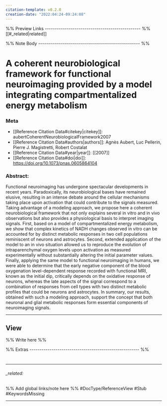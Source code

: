 ```yaml
---
citation-template: v0.2.0
creation-date: "2022:04:24-09:24:08"
---
```


%% Preview Links ------------------------------------------------ %%
[[#_related|related]]

%% Note Body --------------------------------------------------- %%
# A coherent neurobiological framework for functional neuroimaging provided by a model integrating compartmentalized energy metabolism

### Meta
- [[Reference Citation Data#citekey|citekey]]: aubertCoherentNeurobiologicalFramework2007
- [[Reference Citation Data#authors|authors]]: Agnès Aubert, Luc Pellerin, Pierre J. Magistretti, Robert Costalat
- [[Reference Citation Data#year|year]]: [[2007]]
- [[Reference Citation Data#doi|doi]]: https://doi.org/10.1073/pnas.0605864104

### Abstract:
Functional neuroimaging has undergone spectacular developments in recent years. Paradoxically, its neurobiological bases have remained elusive, resulting in an intense debate around the cellular mechanisms taking place upon activation that could contribute to the signals measured. Taking advantage of a modeling approach, we propose here a coherent neurobiological framework that not only explains several in vitro and in vivo observations but also provides a physiological basis to interpret imaging signals. First, based on a model of compartmentalized energy metabolism, we show that complex kinetics of NADH changes observed in vitro can be accounted for by distinct metabolic responses in two cell populations reminiscent of neurons and astrocytes. Second, extended application of the model to an in vivo situation allowed us to reproduce the evolution of intraparenchymal oxygen levels upon activation as measured experimentally without substantially altering the initial parameter values. Finally, applying the same model to functional neuroimaging in humans, we were able to determine that the early negative component of the blood oxygenation level-dependent response recorded with functional MRI, known as the initial dip, critically depends on the oxidative response of neurons, whereas the late aspects of the signal correspond to a combination of responses from cell types with two distinct metabolic profiles that could be neurons and astrocytes. In summary, our results, obtained with such a modeling approach, support the concept that both neuronal and glial metabolic responses form essential components of neuroimaging signals.

---

## View

%% Write here %%






%% Extras ------------------------------------------------------- %%
#
___

###### _related: 
%% Add global links/note here %%
#DocType/ReferenceView #Stub #KeywordsMissing 

___
